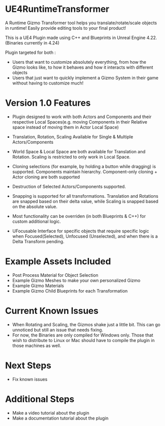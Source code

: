 # UE4RuntimeTransformer
A Runtime Gizmo Transformer tool helps you translate/rotate/scale objects in runtime! Easily provide editing tools to your final product!

This is a UE4 Plugin made using C++ and Blueprints in Unreal Engine 4.22. (Binaries currently in 4.24)

Plugin targeted for both :
- Users that want to customize absolutely everything, from how the Gizmo looks like, to how it behaves and how it interacts with different objects
- Users that just want to quickly implement a Gizmo System in their game without having to customize much!

# Version 1.0 Features

- Plugin designed to work with both Actors and Components and their respective Local Spaces(e.g. moving Components in their Relative space instead of moving them in Actor Local Space)

- Translation, Rotation, Scaling Available for Single & Multiple Actors/Components

- World Space & Local Space are both available for Translation and Rotation. Scaling is restricted to only work in Local Space.

- Cloning selections (for example, by holding a button while dragging) is supported. Components maintain hierarchy. Component-only cloning + Actor cloning are both supported

- Destruction of Selected Actors/Components supported.

- Snapping is supported for all transformations. Translation and Rotations are snapped based on their delta value, while Scaling is snapped based on the absolute value.

- Most functionality can be overriden (in both Blueprints & C++) for custom additional logic.

- UFocusable Interface for specific objects that require specific logic when Focused(Selected), Unfocused (Unselected), and when there is a Delta Transform pending.

# Example Assets Included
- Post Process Material for Object Selection
- Example Gizmo Meshes to make your own personalized Gizmo
- Example Gizmo Materials
- Example Gizmo Child Blueprints for each Transformation

# Current Known Issues
- When Rotating and Scaling, the Gizmos shake just a little bit. This can go unnoticed but
still an issue that needs fixing.
- For now, the Binaries are only compiled for Windows only. Those that wish to distribute to Linux or Mac should have to compile the plugin in those machines as well.

# Next Steps
- Fix known issues 

# Additional Steps
- Make a video tutorial about the plugin
- Make a documentation tutorial about the plugin
